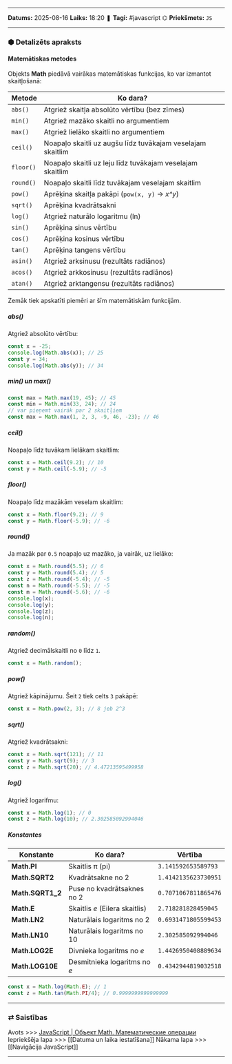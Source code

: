 ___

**Datums:** 2025-08-16
**Laiks:** 18:20
❚ **Tagi:** #javascript 
⌬ **Priekšmets:**  `JS`

---
### ⬢ Detalizēts apraksts
#### Matemātiskas metodes

Objekts **Math** piedāvā vairākas matemātiskas funkcijas, ko var izmantot skaitļošanā:

| Metode    | Ko dara?                                                   |
| --------- | ---------------------------------------------------------- |
| `abs()`   | Atgriež skaitļa absolūto vērtību (bez zīmes)               |
| `min()`   | Atgriež mazāko skaitli no argumentiem                      |
| `max()`   | Atgriež lielāko skaitli no argumentiem                     |
| `ceil()`  | Noapaļo skaitli uz augšu līdz tuvākajam veselajam skaitlim |
| `floor()` | Noapaļo skaitli uz leju līdz tuvākajam veselajam skaitlim  |
| `round()` | Noapaļo skaitli līdz tuvākajam veselajam skaitlim          |
| `pow()`   | Aprēķina skaitļa pakāpi (`pow(x, y)` → _x^y_)              |
| `sqrt()`  | Aprēķina kvadrātsakni                                      |
| `log()`   | Atgriež naturālo logaritmu (ln)                            |
| `sin()`   | Aprēķina sinus vērtību                                     |
| `cos()`   | Aprēķina kosinus vērtību                                   |
| `tan()`   | Aprēķina tangens vērtību                                   |
| `asin()`  | Atgriež arksinusu (rezultāts radiānos)                     |
| `acos()`  | Atgriež arkkosinusu (rezultāts radiānos)                   |
| `atan()`  | Atgriež arktangensu (rezultāts radiānos)                   |

Zemāk tiek apskatīti piemēri ar šīm matemātiskām funkcijām.

##### abs()

Atgriež absolūto vērtību:

```js
const x = -25;
console.log(Math.abs(x)); // 25
const y = 34;
console.log(Math.abs(y)); // 34
```

##### min() un max()

```js
const max = Math.max(19, 45); // 45
const min = Math.min(33, 24); // 24
// var pieņemt vairāk par 2 skaitļiem
const max = Math.max(1, 2, 3, -9, 46, -23); // 46
```

##### ceil()

Noapaļo līdz tuvākam lielākam skaitlim:

```js
const x = Math.ceil(9.2); // 10
const y = Math.ceil(-5.9); // -5
```

##### floor()

Noapaļo līdz mazākām veselam skaitlim:

```js
const x = Math.floor(9.2); // 9
const y = Math.floor(-5.9); // -6
```

##### round()

Ja mazāk par `0.5` noapaļo uz mazāko, ja vairāk, uz lielāko:

```js
const x = Math.round(5.5); // 6
const y = Math.round(5.4); // 5
const z = Math.round(-5.4); // -5
const n = Math.round(-5.5); // -5
const m = Math.round(-5.6); // -6
console.log(x);
console.log(y);
console.log(z);
console.log(n);
```

##### random()

Atgriež decimālskaitli no `0` līdz `1`.

```js
const x = Math.random();
```

##### pow()

Atgriež kāpinājumu. Šeit `2` tiek celts `3` pakāpē:

```js
const x = Math.pow(2, 3); // 8 jeb 2^3
```

##### sqrt()

Atgriež kvadrātsakni:

```js
const x = Math.sqrt(121); // 11
const y = Math.sqrt(9); // 3
const z = Math.sqrt(20); // 4.47213595499958
```

##### log()

Atgriež logarifmu:

```js
const x = Math.log(1); // 0
const z = Math.log(10); // 2.302585092994046
```

##### Konstantes

| Konstante         | Ko dara?                       | Vērtība              |
| ----------------- | ------------------------------ | -------------------- |
| **Math.PI**       | Skaitlis π (pi)                | `3.141592653589793`  |
| **Math.SQRT2**    | Kvadrātsakne no 2              | `1.4142135623730951` |
| **Math.SQRT1\_2** | Puse no kvadrātsaknes no 2     | `0.7071067811865476` |
| **Math.E**        | Skaitlis *e* (Eilera skaitlis) | `2.718281828459045`  |
| **Math.LN2**      | Naturālais logaritms no 2      | `0.6931471805599453` |
| **Math.LN10**     | Naturālais logaritms no 10     | `2.302585092994046`  |
| **Math.LOG2E**    | Divnieka logaritms no *e*      | `1.4426950408889634` |
| **Math.LOG10E**   | Desmitnieka logaritms no *e*   | `0.4342944819032518` |
```js
const x = Math.log(Math.E); // 1
const z = Math.tan(Math.PI/4); // 0.9999999999999999
```

---
### ⇄ Saistības

Avots >>> [JavaScript \| Объект Math. Математические операции](https://metanit.com/web/javascript/5.2.php)
Iepriekšēja lapa >>> [[Datuma un laika iestatīšana]]
Nākama lapa >>> [[Navigācija JavaScript]]

---